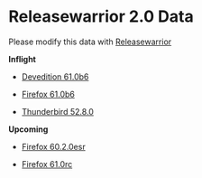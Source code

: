 

Releasewarrior 2.0 Data
=======================

Please modify this data with [Releasewarrior](https://github.com/mozilla-releng/releasewarrior-2.0)

**Inflight**

* [Devedition 61.0b6](/inflight/devedition/devedition-devedition-61.0b6.md)

* [Firefox 61.0b6](/inflight/firefox/firefox-beta-61.0b6.md)

* [Thunderbird 52.8.0](/inflight/thunderbird/thunderbird-release-52.8.0.md)

**Upcoming**

* [Firefox 60.2.0esr](/upcoming/firefox/firefox-esr60-60.2.0esr.md)

* [Firefox 61.0rc](/upcoming/firefox/firefox-release-rc-61.0rc.md)

